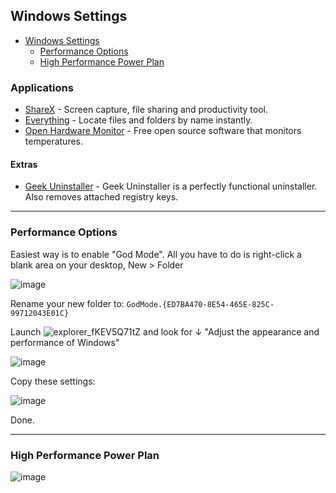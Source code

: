 ## Windows Settings

- [Windows Settings](#windows-settings)
  - [Performance Options](#performance-options)
  - [High Performance Power Plan](#high-performance-power-plan)


<!-- vim-markdown-toc -->




### Applications

- [ShareX](https://getsharex.com/) - Screen capture, file sharing and productivity tool.
- [Everything](https://www.voidtools.com/) - Locate files and folders by name instantly.
- [Open Hardware Monitor](https://openhardwaremonitor.org/) - Free open source software that monitors temperatures.



#### Extras
- [Geek Uninstaller](https://geekuninstaller.com/) - Geek Uninstaller is a perfectly functional uninstaller. Also removes attached registry keys.


_____________________________________________________________________________________________________________________

### Performance Options

Easiest way is to enable "God Mode". All you have to do is right-click a blank area on your desktop, New > Folder

![image](https://user-images.githubusercontent.com/25332460/188119784-5825b25c-af37-46b8-ac2b-e5b50bbd232d.png)

Rename your new folder to: `GodMode.{ED7BA470-8E54-465E-825C-99712043E01C}`
 
 Launch  ![explorer_fKEV5Q71tZ](https://user-images.githubusercontent.com/25332460/188120992-c1341b66-c652-4c9b-b640-be453ff0f178.jpg) and look for ↓ "Adjust the appearance and performance of Windows"


![image](https://user-images.githubusercontent.com/25332460/188159433-47044b24-58fc-423c-899d-a4e03a8ba6ff.png)

Copy these settings:

![image](https://user-images.githubusercontent.com/25332460/188121561-56314c8e-6644-4251-97d0-81d018cb137c.png)

Done.
_____________________________________________________________________________________________________________________


### High Performance Power Plan

![image](https://user-images.githubusercontent.com/25332460/188212951-e8af5842-b11b-4f66-a72e-5f45fbb97ae4.png)


